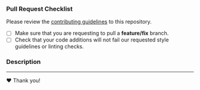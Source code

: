 ### Pull Request Checklist

Please review the [contributing guidelines](../CONTRIBUTING.rst) to this repository.

- [ ] Make sure that you are requesting to pull a **feature/fix** branch.
- [ ] Check that your code additions will not fail our requested style guidelines or linting checks.

### Description

<!-- Please provide a description of your pull request. -->
<!-- List out notable changes in list format below your description! -->

---

❤️ Thank you!
